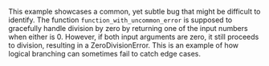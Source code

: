 This example showcases a common, yet subtle bug that might be difficult to identify. The function `function_with_uncommon_error` is supposed to gracefully handle division by zero by returning one of the input numbers when either is 0. However, if both input arguments are zero, it still proceeds to division, resulting in a ZeroDivisionError. This is an example of how logical branching can sometimes fail to catch edge cases.